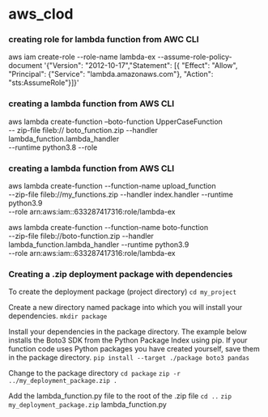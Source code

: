 # aws_clod

### creating role for lambda function from AWC CLI
aws iam create-role --role-name lambda-ex --assume-role-policy-document '{"Version": "2012-10-17","Statement": [{ "Effect": "Allow", "Principal": {"Service": "lambda.amazonaws.com"}, "Action": "sts:AssumeRole"}]}'

### creating a lambda function from AWS CLI
aws lambda create-function –boto-function UpperCaseFunction \
-- zip-file fileb:// boto_function.zip --handler
lambda_function.lambda_handler \
--runtime python3.8 --role <YOUR IAM ARN ROLE>

### creating a lambda function from AWS CLI
aws lambda create-function --function-name upload_function \
--zip-file fileb://my_functions.zip --handler index.handler --runtime python3.9 \
--role arn:aws:iam::633287417316:role/lambda-ex

aws lambda create-function --function-name boto-function \
--zip-file fileb://boto-function.zip --handler lambda_function.lambda_handler --runtime python3.9 \
--role arn:aws:iam::633287417316:role/lambda-ex

### Creating a .zip deployment package with dependencies
To create the deployment package (project directory) ```cd my_project```

Create a new directory named package into which you will install your dependencies. ```mkdir package```

Install your dependencies in the package directory. The example below installs the Boto3 SDK from the Python Package Index using pip. If your function code uses Python packages you have created yourself, save them in the package directory. ```pip install --target ./package boto3 pandas```

Change to the package directory ```cd package``` ```zip -r ../my_deployment_package.zip .```

Add the lambda_function.py file to the root of the .zip file ```cd ..``` ```zip my_deployment_package.zip``` lambda_function.py





